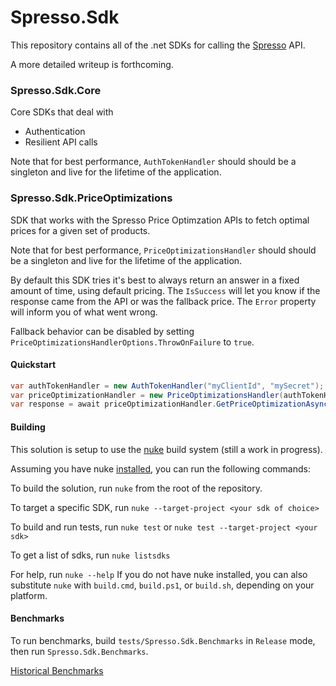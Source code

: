 # Spresso.Sdk

This repository contains all of the .net SDKs for calling the [Spresso](https://www.spresso.com/) API.

A more detailed writeup is forthcoming.

### Spresso.Sdk.Core
Core SDKs that deal with
* Authentication
* Resilient API calls

Note that for best performance, `AuthTokenHandler` should should be a singleton and live for the lifetime of the application.

### Spresso.Sdk.PriceOptimizations
SDK that works with the Spresso Price Optimzation APIs to fetch optimal prices for a given set of products.

Note that for best performance, `PriceOptimizationsHandler` should should be a singleton and live for the lifetime of the application.

By default this SDK tries it's best to always return an answer in a fixed amount of time, using default pricing.  The `IsSuccess` will let you know if the response came from the API or was the fallback price.  The `Error` property will inform you of what went wrong.

Fallback behavior can be disabled by setting `PriceOptimizationsHandlerOptions.ThrowOnFailure` to `true`.

#### Quickstart
```csharp
var authTokenHandler = new AuthTokenHandler("myClientId", "mySecret");
var priceOptimizationHandler = new PriceOptimizationsHandler(authTokenHandler);
var response = await priceOptimizationHandler.GetPriceOptimizationAsync(new GetPriceOptimizationRequest(deviceId: "device123", itemId: "item42", defaultPrice: 9.99m, userId: "9635345345534ad3", overrideToDefaultPrice: false));
```

#### Building
This solution is setup to use the [nuke](https://nuke.build/) build system (still a work in progress).

Assuming you have nuke [installed](https://nuke.build/docs/getting-started/installation/), you can run the following commands:


To build the solution, run `nuke` from the root of the repository.

To target a specific SDK, run `nuke --target-project <your sdk of choice>`

To build and run tests, run `nuke test` or `nuke test --target-project <your sdk>`

To get a list of sdks, run `nuke listsdks`

For help, run `nuke --help`
If you do not have nuke installed, you can also substitute `nuke` with `build.cmd`, `build.ps1`, or `build.sh`, depending on your platform.

#### Benchmarks
To run benchmarks, build `tests/Spresso.Sdk.Benchmarks` in `Release` mode, then run `Spresso.Sdk.Benchmarks`.

[Historical Benchmarks](/tests/Spresso.Sdk.Benchmarks/History)
					   